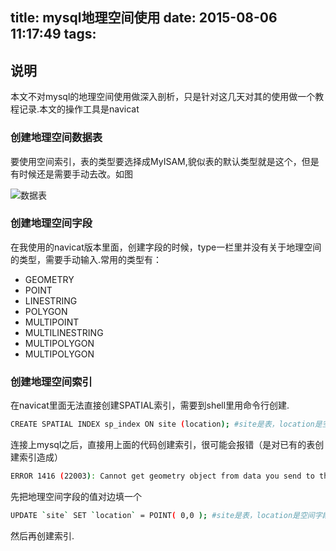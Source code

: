 title: mysql地理空间使用
date: 2015-08-06 11:17:49
tags:
---
## 说明
本文不对mysql的地理空间使用做深入剖析，只是针对这几天对其的使用做一个教程记录.本文的操作工具是navicat
### 创建地理空间数据表
要使用空间索引，表的类型要选择成MyISAM,貌似表的默认类型就是这个，但是有时候还是需要手动去改。如图

![数据表][navicat-1]

[navicat-1]: navicat-1.png

### 创建地理空间字段
在我使用的navicat版本里面，创建字段的时候，type一栏里并没有关于地理空间的类型，需要手动输入.常用的类型有：

* GEOMETRY
* POINT
* LINESTRING
* POLYGON
* MULTIPOINT
* MULTILINESTRING
* MULTIPOLYGON
* MULTIPOLYGON

### 创建地理空间索引
在navicat里面无法直接创建SPATIAL索引，需要到shell里用命令行创建.

```bash
CREATE SPATIAL INDEX sp_index ON site (location); #site是表，location是空间字段
```

连接上mysql之后，直接用上面的代码创建索引，很可能会报错（是对已有的表创建索引造成）

```bash
ERROR 1416 (22003): Cannot get geometry object from data you send to the GEOMETRY field
```
先把地理空间字段的值对边填一个

```bash
UPDATE `site` SET `location` = POINT( 0,0 ); #site是表，location是空间字段
```
然后再创建索引.